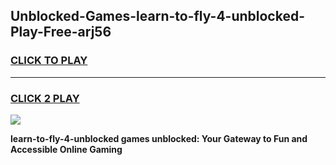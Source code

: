 
## Unblocked-Games-learn-to-fly-4-unblocked-Play-Free-arj56
<h3>
<a href="https://premium76.site?title=learn-to-fly-4-unblocked&ref=18A1">CLICK TO PLAY</a></h3>
<hr>

<h3>
<a href="https://premium76.site?title=learn-to-fly-4-unblocked&ref=18A1">CLICK 2 PLAY</a>
  
</h3>

<a href="https://premium76.site?title=learn-to-fly-4-unblocked&ref=18A1"><img src="https://clearcache.store/games.png"></a>


**learn-to-fly-4-unblocked games unblocked: Your Gateway to Fun and Accessible Online Gaming**
